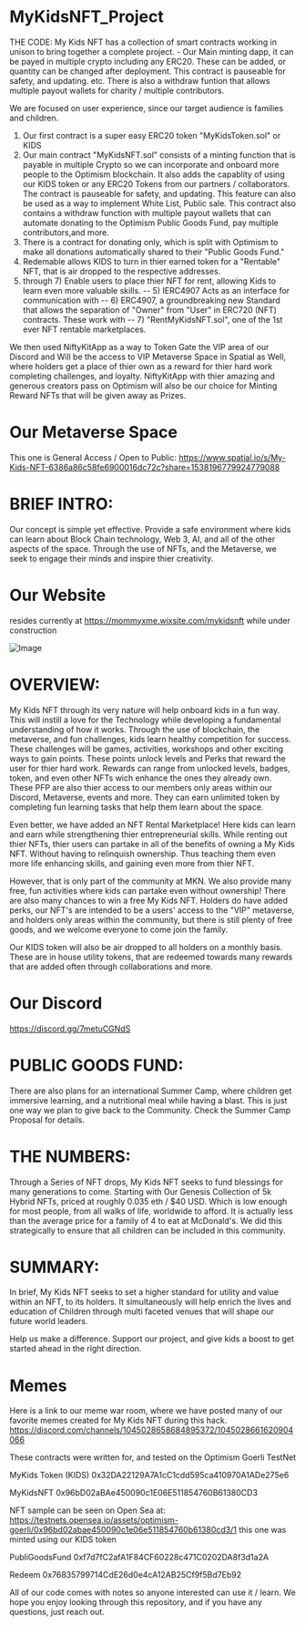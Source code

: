 # MyKidsNFT_Project

THE CODE:
My Kids NFT has a collection of smart contracts working in unison to bring together a complete project.
    - Our Main minting dapp, it can be payed in multiple crypto including any ERC20. These can be added, or quantity can be changed after deployment. This contract is pauseable for safety, and updating.  etc. There is also a withdraw funtion that allows multiple payout wallets for charity / multiple contributors.

We are focused on user experience, since our target audience is families and children. 
1) Our first contract is a super easy ERC20 token "MyKidsToken.sol" or KIDS
2) Our main contract "MyKidsNFT.sol" consists of a minting function that is payable in multiple Crypto so we can 
incorporate and onboard more people to the Optimism blockchain. It also adds the capablity of using our KIDS token or 
any ERC20 Tokens from our partners / collaborators. The contract is pauseable for safety, and updating. This feature can also be used as a way to implement White List, Public sale. This contract also contains a withdraw function with
multiple payout wallets that can automate donating to the Optimism Public Goods Fund, pay multiple contributors,and more.
3) There is a contract for donating only, which is split with Optimism to make all donations automatically shared to  their "Public Goods Fund."
4) Redemable allows KIDS to turn in thier earned token for a "Rentable" NFT, that is air dropped to the respective addresses.
5) through 7) Enable users to place thier NFT for rent, allowing Kids to learn even more valuable skills.
  -- 5) IERC4907 Acts as an interface  for communication with 
  -- 6) ERC4907, a groundbreaking new Standard that allows the separation
        of "Owner" from "User" in ERC720 (NFT) contracts. These work with 
  -- 7) "RentMyKidsNFT.sol", one of the 1st ever NFT rentable marketplaces.
  
  
  We then used NiftyKitApp as a way to Token Gate the VIP area of our Discord and Will be the access to VIP Metaverse Space in Spatial as Well, where holders get a place of thier own as a reward for thier hard work completing challenges, and loyalty.
  NiftyKitApp with thier amazing and generous creators pass on Optimism will also be our choice for Minting Reward NFTs that will be given away as Prizes.
  
  
  # Our Metaverse Space
  This one is General Access / Open to Public: 
  https://www.spatial.io/s/My-Kids-NFT-6386a86c58fe6900016dc72c?share=1538196779924779088  
  
  
  
  # BRIEF INTRO:
  
  Our concept is simple yet effective.
Provide a safe environment where kids can learn about Block Chain technology, Web 3, AI, and all of the other aspects of the space.  Through the use of NFTs, and the Metaverse, we seek to engage their minds and inspire thier creativity.


# Our Website 
resides currently at https://mommyxme.wixsite.com/mykidsnft while under construction


<img src="https://media.discordapp.net/attachments/1045028659037216861/1049006246751121508/Screenshot.jpg?width=1343&amp;height=635" alt="Image"/>



# OVERVIEW:

My Kids NFT through its very nature will help onboard kids in a fun way. This will instill a love for the Technology while developing a fundamental understanding of how it works. Through the use of blockchain, the metaverse, and fun challenges, kids learn healthy competition for success. These challenges will be games, activities, workshops and other exciting ways to gain points. These points unlock levels and Perks that reward the user for thier hard work. Rewards can range from unlocked levels, badges, token, and even other NFTs wich enhance the ones they already own. These PFP are also thier access to our members only areas within our Discord, Metaverse, events and more. They can earn unlimited token by completing fun learning tasks that help them learn about the space.

Even better, we have added an NFT Rental Marketplace! Here kids can learn and earn while strengthening thier entrepreneurial skills. While renting out thier NFTs, thier users can partake in all of the benefits of owning a My Kids NFT. Without having to relinquish ownership. Thus teaching them even more life enhancing skills, and gaining even more from thier NFT.

However, that is only part of the community at MKN. We also provide many free, fun activities where kids can partake even without ownership! There are also many chances to win a free My Kids NFT. Holders do have added perks, our NFT's are intended to be a users' access to the "VIP" metaverse, and holders only areas within the community, but there is still plenty of free goods, and we welcome everyone to come join the family.

Our KIDS token will also be air dropped to all holders on a monthly basis. These are in house utility tokens, that are redeemed towards many rewards that are added often through collaborations and more.



# Our Discord
https://discord.gg/7metuCGNdS



# PUBLIC GOODS FUND:

There are also plans for an international Summer Camp, where children get immersive learning, and a nutritional meal while having a blast. This is just one way we plan to give back to the Community. Check the Summer Camp Proposal for details.



# THE NUMBERS:

Through a Series of NFT drops, My Kids NFT seeks to fund blessings for many generations to come. Starting with Our Genesis Collection of 5k Hybrid NFTs, priced at roughly 0.035 eth / $40 USD. Which is low enough for most people, from all walks of life, worldwide to afford. It is actually less than the average price for a family of 4 to eat at McDonald's. We did this strategically to ensure that all children can be included in this community.



# SUMMARY:

In brief, My Kids NFT seeks to set a higher standard for utility and value within an NFT, to its holders. It simultaneously will help enrich the lives and education of Children through multi faceted venues that will shape our future world leaders.

Help us make a difference. Support our project, and give kids a boost to get started ahead in the right direction.


# Memes
Here is a link to our meme war room, where we have posted many of our favorite memes created for My Kids NFT during this hack.  https://discord.com/channels/1045028658684895372/1045028661620904066




These contracts were written for, and tested on the Optimism Goerli TestNet

MyKids Token (KIDS) 
0x32DA22129A7A1cC1cdd595ca410970A1ADe275e6

MyKidsNFT 
0x96bD02aBAe450090c1E06E511854760B61380CD3

NFT sample can be seen on Open Sea at: 
https://testnets.opensea.io/assets/optimism-goerli/0x96bd02abae450090c1e06e511854760b61380cd3/1
this one was minted using our KIDS token

PubliGoodsFund 
0xf7d7fC2afA1F84CF60228c471C0202DA8f3d1a2A

Redeem 
0x76835799714CdE26d0e4cA12AB25Cf9f5Bd7Eb92


All of our code comes with notes so anyone interested can use it / learn. We hope you enjoy looking through this repository, and if you have any questions, just reach out.
